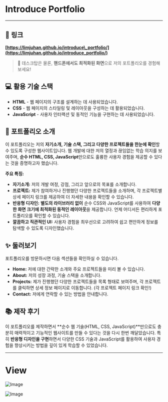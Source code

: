 # Introduce Portfolio

---

## 🔗 링크

**[https://limjuhan.github.io/introduce\_portfolio/](https://limjuhan.github.io/introduce_portfolio/)**

> 📱 데스크탑은 물론, **핸드폰에서도 최적화된 화면**으로 저의 포트폴리오를 경험해 보세요!

## 💻 활용 기술 스택

* **HTML** - 웹 페이지의 구조를 설계하는 데 사용되었습니다.
* **CSS** - 웹 페이지의 스타일링 및 레이아웃을 구성하는 데 활용되었습니다.
* **JavaScript** - 사용자 인터랙션 및 동적인 기능을 구현하는 데 사용되었습니다.

## 🚀 포트폴리오 소개

이 포트폴리오는 저의 **자기소개, 기술 스택, 그리고 다양한 프로젝트들을 한눈에 확인**할 수 있도록 구성한 웹사이트입니다. 웹 개발에 대한 저의 열정과 끊임없는 학습 의지를 보여주며, 
**순수 HTML, CSS, JavaScript**만으로도 훌륭한 사용자 경험을 제공할 수 있다는 것을 증명하고자 했습니다.

**주요 특징:**

* **자기소개:** 저의 개발 여정, 강점, 그리고 앞으로의 목표를 소개합니다.
* **프로젝트:** 제가 참여하거나 진행했던 다양한 프로젝트들을 소개하며, 각 프로젝트별 상세 페이지 링크를 제공하여 더 자세한 내용을 확인할 수 있습니다.
* **반응형 디자인:** **별도의 라이브러리 없이** 순수 CSS와 JavaScript를 사용하여 **다양한 화면 크기에 최적화된 동적인 레이아웃**을 제공합니다. 언제 어디서든 편리하게 포트폴리오를 확인할 수 있습니다.
* **깔끔하고 직관적인 UI:** 사용자 경험을 최우선으로 고려하여 쉽고 편안하게 정보를 탐색할 수 있도록 디자인했습니다.

## ✨ 둘러보기

포트폴리오를 방문하시면 다음 섹션들을 확인하실 수 있습니다.

* **Home:** 저에 대한 간략한 소개와 주요 프로젝트들을 미리 볼 수 있습니다.
* **About:** 저의 성장 과정, 기술 스택을 소개합니다.
* **Projects:** 제가 진행했던 다양한 프로젝트들을 목록 형태로 보여주며, 각 프로젝트를 클릭하면 상세 정보 페이지로 이동합니다. (각 프로젝트 페이지 링크 확인!)
* **Contact:** 저에게 연락할 수 있는 방법을 안내합니다.

## 📚 제작 후기

이 포트폴리오를 제작하면서 **순수 웹 기술(HTML, CSS, JavaScript)**만으로도 충분히 매력적이고 기능적인 웹사이트를 만들 수 있다는 것을 다시 한번 깨달았습니다. 특히 **반응형 디자인을 구현**하면서 다양한 CSS 기술과 JavaScript를 활용하여 사용자 경험을 향상시키는 방법을 깊이 있게 학습할 수 있었습니다.

---

# View

![Image](https://github.com/user-attachments/assets/2bb0cf30-5fc2-4554-8b73-15daa7ca8ae4)

![Image](https://github.com/user-attachments/assets/ea83fbca-13f8-4e07-86fd-2f4ed66eb4a7)
